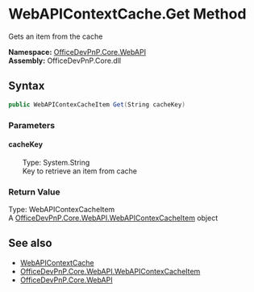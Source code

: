 # WebAPIContextCache.Get Method  
 Gets an item from the cache   

**Namespace:** [OfficeDevPnP.Core.WebAPI](OfficeDevPnP.Core.WebAPI.md)  
**Assembly:** OfficeDevPnP.Core.dll  
## Syntax
```C#
public WebAPIContexCacheItem Get(String cacheKey)
```
### Parameters
#### cacheKey  
&emsp;&emsp;Type: System.String  
&emsp;&emsp;Key to retrieve an item from cache  

  

### Return Value
Type: WebAPIContexCacheItem  
A  [OfficeDevPnP.Core.WebAPI.WebAPIContexCacheItem](OfficeDevPnP.Core.WebAPI.WebAPIContexCacheItem.md)  object  


## See also
- [WebAPIContextCache](OfficeDevPnP.Core.WebAPI.WebAPIContextCache.md) 
- [OfficeDevPnP.Core.WebAPI.WebAPIContexCacheItem](OfficeDevPnP.Core.WebAPI.WebAPIContexCacheItem.md)
- [OfficeDevPnP.Core.WebAPI](OfficeDevPnP.Core.WebAPI.md) 
